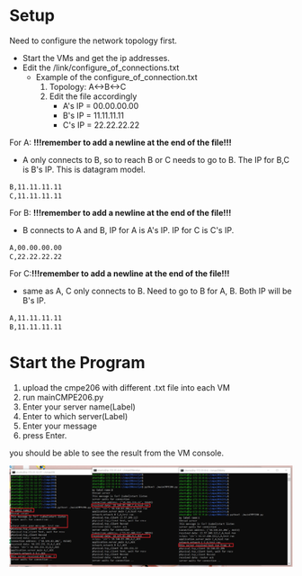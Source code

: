 # Setup

Need to configure the network topology first.
- Start the VMs and get the ip addresses.
- Edit the /link/configure_of_connections.txt
    - Example of the configure_of_connection.txt 
        1. Topology: A<->B<->C
        2. Edit the file accordingly
            - A's IP = 00.00.00.00 
            - B's IP = 11.11.11.11
            - C's IP = 22.22.22.22


For A: **!!!remember to add a newline at the end of the file!!!**
-  A only connects to B, so to reach B or C needs to go to B. The IP for B,C is B's IP. This is datagram model.
```
B,11.11.11.11
C,11.11.11.11

```
For B: **!!!remember to add a newline at the end of the file!!!**
-  B connects to A and B, IP for A is A's IP. IP for C is C's IP.
```
A,00.00.00.00
C,22.22.22.22

```
For C:**!!!remember to add a newline at the end of the file!!!**
-  same as A, C only connects to B. Need to go to B for A, B. Both IP will be B's IP.
```
A,11.11.11.11
B,11.11.11.11

```

# Start the Program
1. upload the cmpe206 with different .txt file into each VM
2. run mainCMPE206.py
3. Enter your server name(Label)
4. Enter to which server(Label)
5. Enter your message
6. press Enter.

you should be able to see the result from the VM console.

![image name](pics/example.jpg)
